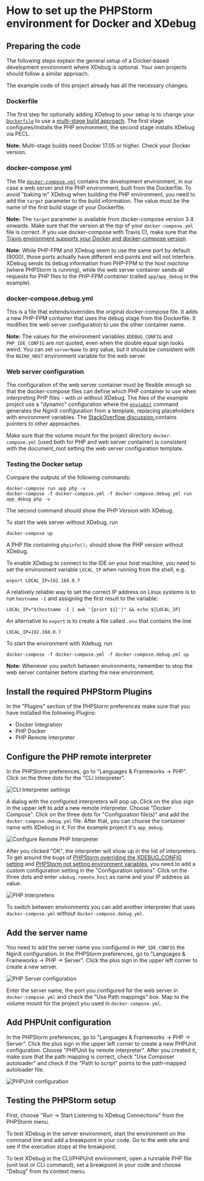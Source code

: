 # How to set up the PHPStorm environment for Docker and XDebug

## Preparing the code

The following steps explain the general setup of a Docker-based development environment where XDebug is optional. Your own projects should follow a similar approach.

The example code of this project already has all the necessary changes.

### Dockerfile
The first step for optionally adding XDebug to your setup is to change your [`Dockerfile`](../env/Dockerfile) to use a [multi-stage build approach](https://docs.docker.com/develop/develop-images/multistage-build/). The first stage configures/installs the PHP environment, the second stage installs XDebug via PECL.

**Note:** Multi-stage builds need Docker 17.05 or higher. Check your Docker version.

### docker-compose.yml
The file [`docker-compose.yml`](../docker-compose.yml) contains the development environment, in our case a web server and the PHP environment, built from the Dockerfile. To avoid "baking in" XDebug when building the PHP environment, you need to add the `target` parameter to the build information. The value must be the name of the first build stage of your Dockerfile.

**Note:** The `target` parameter is available from docker-compose version 3.4 onwards. Make sure that the version at the top of your `docker-compose.yml` file is correct. If you use docker-compose with Travis CI, make sure that the [Travis environment supports your Docker and docker-compose version](https://docs.travis-ci.com/user/docker/).

**Note:** While PHP-FPM and XDebug seem to use the same port by default (9000), those ports actually have different end points and will not interfere. XDebug sends its debug information from PHP-FPM to the *host machine* (where PHPStorm is running), while the web server container sends all requests for PHP files to the *PHP-FPM container* (called `app`/`app_debug` in the example).

### docker-compose.debug.yml
This is a file that extends/overrides the original docker-compose file. It adds a new PHP-FPM container that uses the debug stage from the Dockerfile. It modifies the web server configuration to use the other container name.

**Note:** The values for the environment variables `XDEBUG_CONFIG` and `PHP_IDE_CONFIG` are *not* quoted, even when the double equal sign looks weird. You can set `serverName` to any value, but it should be consistent with the `NGINX_HOST` environment variable for the web server.

### Web server configuration
The configuration of the web server container must be flexible enough so that the docker-compose files can define which PHP container to use when interpreting PHP files - with or without XDebug. The files of the example project use a "dynamic" configuration where the [`envsubst`](https://linux.die.net/man/1/envsubst) command generates the NginX configuration from a template, replacing placeholders with environment variables. The [StackOverflow discussion ](https://serverfault.com/questions/577370/how-can-i-use-environment-variables-in-nginx-conf) contains pointers to other approaches.

Make sure that the volume mount for the project directory `docker-compose.yml` (used both for PHP and web server container) is consistent with the document_root setting the web server configuration template.

### Testing the Docker setup

Compare the outputs of the following commands:

    docker-compose run app php -v
    docker-compose -f docker-compose.yml -f docker-compose.debug.yml run app_debug php -v

The second command should show the PHP Version with XDebug.

To start the web server without XDebug, run

    docker-compose up

A PHP file containing `phpinfo();` should show the PHP version without XDebug.

To enable XDebug to connect to the IDE on your host machine, you need to set the environment variable `LOCAL_IP` when running from the shell, e.g.

    export LOCAL_IP=192.168.0.7

A relatively reliable way to set the correct IP address on Linux systems is to run `hostname -I` and assigning the first result to the variable:

    LOCAL_IP="$(hostname -I | awk '{print $1}')" && echo ${LOCAL_IP}

An alternative to `export` is to create a file called `.env` that contains the line

    LOCAL_IP=192.168.0.7

To start the environment with Xdebug, run

    docker-compose -f docker-compose.yml -f docker-compose.debug.yml up

**Note:** Whenever you switch between environments, remember to stop the web server container before starting the new environment.

## Install the required PHPStorm Plugins
In the "Plugins" section of the PHPStorm preferences make sure that you have installed the following Plugins:
* Docker Integration
* PHP Docker
* PHP Remote Interpreter

## Configure the PHP remote interpreter
In the PHPStorm preferences, go to "Languages & Frameworks -> PHP". Click on the three dots for the "CLI interpreter".

![CLI Interpreter settings](images/php_interpreter.png)

A dialog with the configured interpreters will pop up. Click on the plus sign in the upper left to add a new remote interpreter. Choose "Docker Compose". Click on the three dots for "Configuration file(s)" and add the `docker-compose.debug.yml` file. After that, you can choose the container name with XDebug in it. For the example project it's `app_debug`.

![Configure Remote PHP Interpreter](images/remote_interpreter_config.png)

After you clicked "OK", the interpreter will show up in the list of interpreters. To get around the bugs of [PHPStorm overriding the XDEBUG_CONFIG setting](https://youtrack.jetbrains.com/issue/WI-38329) and [PHPStorm not setting environment variables](https://youtrack.jetbrains.com/issue/WI-41043), you need to add a custom configuration setting in the "Configuration options". Click on the three dots and enter `xdebug.remote_host` as name and your IP address as value.

![PHP Interpreters](images/remote_interpreter.png)

To switch between environments you can add another interpreter that uses `docker-compose.yml` without `docker-compose.debug.yml`.

## Add the server name
You need to add the server name you configured in `PHP_IDE_CONFIG` the NginX configuration. In the PHPStorm preferences, go to "Languages & Frameworks -> PHP -> Server". Click the plus sign in the upper left corner to create a new server.

![PHP Server configuration](images/php_server.png)

Enter the server name, the port you configured for the web server in `docker-compose.yml` and check the "Use Path mappings" box. Map to the volume mount for the project you used in `docker-compose.yml`.

## Add PHPUnit configuration
In the PHPStorm preferences, go to "Languages & Frameworks -> PHP -> Server". Click the plus sign in the upper left corner to create a new PHPUnit configuration. Choose "PHPUnit by remote interpreter". After you created it, make sure that the path mapping is correct, check "Use Composer autoloader" and check if the "Path to script" points to the path-mapped autoloader file.

![PHPUnit configuration](images/phpunit_config.png)

## Testing the PHPStorm setup

First, choose "Run -> Start Listening to XDebug Connections" from the PHPStorm menu.

To test XDebug in the server environment, start the environment on the command line and add a breakpoint in your code. Go to the web site and see if the execution stops at the breakpoint.

To test XDebug in the CLI/PHPUnit environment, open a runnable PHP file (unit test or CLI command), set a breakpoint in your code and choose "Debug" from its context menu.
